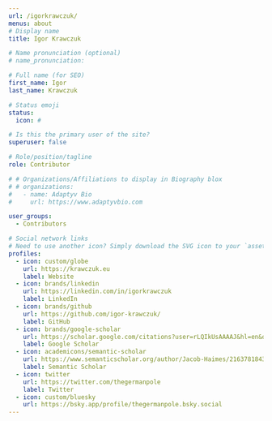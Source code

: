 ```yaml
---
url: /igorkrawczuk/
menus: about
# Display name
title: Igor Krawczuk

# Name pronunciation (optional)
# name_pronunciation: 

# Full name (for SEO)
first_name: Igor
last_name: Krawczuk

# Status emoji
status: 
  icon: #

# Is this the primary user of the site?
superuser: false

# Role/position/tagline
role: Contributor

# # Organizations/Affiliations to display in Biography blox
# # organizations:
#   - name: Adaptyv Bio
#     url: https://www.adaptyvbio.com

user_groups:
  - Contributors

# Social network links
# Need to use another icon? Simply download the SVG icon to your `assets/media/icons/` folder.
profiles:
  - icon: custom/globe
    url: https://krawczuk.eu
    label: Website
  - icon: brands/linkedin
    url: https://linkedin.com/in/igorkrawczuk
    label: LinkedIn
  - icon: brands/github
    url: https://github.com/igor-krawczuk/
    label: GitHub
  - icon: brands/google-scholar
    url: https://scholar.google.com/citations?user=rLQIkUsAAAAJ&hl=en&oi=ao
    label: Google Scholar
  - icon: academicons/semantic-scholar
    url: https://www.semanticscholar.org/author/Jacob-Haimes/2163781843
    label: Semantic Scholar
  - icon: twitter
    url: https://twitter.com/thegermanpole
    label: Twitter
  - icon: custom/bluesky
    url: https://bsky.app/profile/thegermanpole.bsky.social
---
```


<div style="text-align: justify"></div>